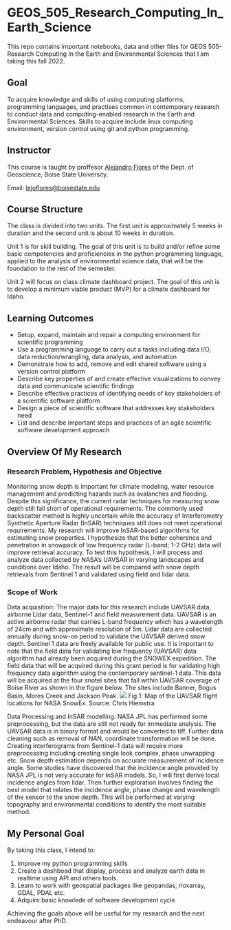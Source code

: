 # GEOS_505_Research_Computing_In_Earth_Science
This repo contains important notebooks, data and other files for GEOS 505- Research Computing In the Earth and Environmental Sciences that I am taking this fall 2022.

## Goal
To acquire knowledge and skills of using computing platforms, programming languages, and practises common in contemporary research to conduct data and computing-enabled research in the Earth and Environmental Sciences.
Skills to acquire include linux computing environment, version control using git and python programming. 

## Instructor
This course is taught by proffesor [Alejandro Flores](https://www.boisestate.edu/earth/staff-members/alejandro-n-flores/) of the Dept. of Geoscience, Boise State University.

Email: [lejoflores@boisestate.edu](mailto:lejoflores@boisestate.edu)

## Course Structure
The class is divided into two units. The first unit is approximately 5 weeks in duration and the second unit is about 10 weeks in duration. 

Unit 1 is for skill building. The goal of this unit is to build and/or refine some basic competencies and proficiencies in the python programming language, applied to the analysis of environmental science data, that will be the foundation to the rest of the semester.

Unit 2 will focus on class climate dashboard project. The goal of this unit is to develop a minimum viable product (MVP) for a climate dashboard for Idaho. 

## Learning Outcomes
- Setup, expand, maintain and repair a computing environment for scientific programming
- Use a programming language to carry out a tasks including data I/O, data reduction/wrangling, data analysis, and automation
- Demonstrate how to add, remove and edit shared software using a version control platform
- Describe key properties of and create effective visualizations to convey data and communicate scientific findings
- Describe effective practices of identifying needs of key stakeholders of a scientific software platform
- Design a piece of scientific software that addresses key stakeholders need
- List and describe important steps and practices of an agile scientific software development approach

## Overview Of My Research

### Research Problem, Hypothesis and Objective

Monitoring snow depth is important for climate modeling, water resource management and predicting hazards such as avalanches and flooding. Despite this significance, the current radar techniques for measuring snow depth still fall short of operational requirements. The commonly used backscatter method is highly uncertain while the accuracy of Interferometry Synthetic Aperture Radar (InSAR) techniques still does not meet operational requirements. 
My research will improve InSAR-based algorithms for estimating snow properties. I hypothesize that the better coherence and penetration in snowpack of low frequency radar (L-band; 1-2 GHz) data will improve retrieval accuracy. To test this hypothesis, I will process and analyze data collected by NASA’s UAVSAR in varying landscapes and conditions over Idaho. The result will be compared with snow depth retrievals from Sentinel 1 and validated using field and lidar data.

### Scope of Work

Data acquisition: The major data for this research include UAVSAR data, airborne Lidar data, Sentinel-1 and field measurement data. UAVSAR is an active airborne radar that carries L-band frequency which has a wavelength of 24cm and with approximate resolution of 5m. Lidar data are collected annually during snow-on period to validate the UAVSAR derived snow depth. Sentinel 1 data are freely available for public use. It is important to note that the field data for validating low frequency (UAVSAR) data algorithm had already been acquired during the SNOWEX expedition. The field data that will be acquired during this grant period is for validating high frequency data algorithm using the contemporary sentinel-1 data. This data will be acquired at the four snotel sites that fall within UAVSAR coverage of Boise River as shown in the figure below. The sites include Banner, Bogus Basin, Mores Creek and Jackson Peak.
![](https://snowex-hackweek.github.io/website/_images/SnowEx2020.png)
Fig 1: Map of the UAVSAR flight locations for NASA SnowEx. Source: Chris Hiemstra

Data Processing and InSAR modelling: NASA JPL has performed some preprocessing, but the data are still not ready for immediate analysis. The UAVSAR data is in binary format and would be converted to tiff. Further data cleaning such as removal of NAN, coordinate transformation will be done. Creating interferograms from Sentinel-1 data will require more preprocessing including creating single look complex, phase unwrapping etc. Snow depth estimation depends on accurate measurement of incidence angle. Some studies have discovered that the incidence angle provided by NASA JPL is not very accurate for InSAR models. So, I will first derive local incidence angles from lidar. Then further exploration involves finding the best model that relates the incidence angle, phase change and wavelength of the sensor to the snow depth. This will be performed at varying topography and environmental conditions to identify the most suitable method. 

## My Personal Goal

By taking this class, I intend to:
1. Improve my python programming skills
2. Create a dashboad that display, process and analyze earth data in realtime using API and others tools.
3. Learn to work with geospatial packages like geopandas, rioxarray, GDAL, PDAL etc.
4. Adquire basic knowlede of software development cycle

Achieving the goals above will be useful for my research and the next endeavour after PhD.  
